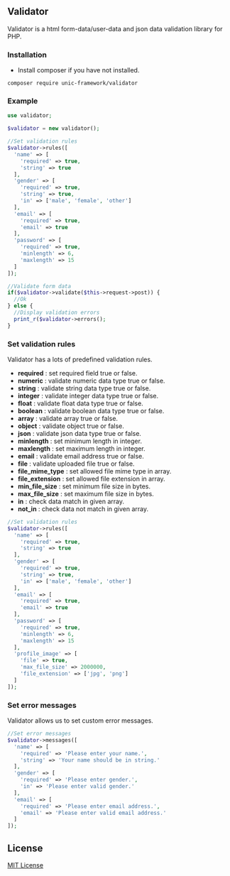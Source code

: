 ## Validator

  Validator is a html form-data/user-data and json data validation library for PHP.

### Installation

  - Install composer if you have not installed.

```shell
composer require unic-framework/validator
```

### Example

```php
use validator;

$validator = new validator();

//Set validation rules
$validator->rules([
  'name' => [
    'required' => true,
    'string' => true
  ],
  'gender' => [
    'required' => true,
    'string' => true,
    'in' => ['male', 'female', 'other']
  ],
  'email' => [
    'required' => true,
    'email' => true
  ],
  'password' => [
    'required' => true,
    'minlength' => 6,
    'maxlength' => 15
  ]
]);

//Validate form data
if($validator->validate($this->request->post)) {
  //Ok
} else {
  //Display validation errors
  print_r($validator->errors();
}
```

### Set validation rules

  Validator has a lots of predefined validation rules.

  - **required** : set required field true or false.
  - **numeric** : validate numeric data type true or false.
  - **string** : validate string data type true or false.
  - **integer** : validate integer data type true or false.
  - **float** : validate float data type true or false.
  - **boolean** : validate boolean data type true or false.
  - **array** : validate array true or false.
  - **object** : validate object true or false.
  - **json** : validate json data type true or false.
  - **minlength** : set minimum length in integer.
  - **maxlength** : set maximum length in integer.
  - **email** : validate email address true or false.
  - **file** : validate uploaded file true or false.
  - **file_mime_type** : set allowed file mime type in array.
  - **file_extension** : set allowed file extension in array.
  - **min_file_size** : set minimum file size in bytes.
  - **max_file_size** : set maximum file size in bytes.
  - **in** : check data match in given array.
  - **not_in** : check data not match in given array.

```php
//Set validation rules
$validator->rules([
  'name' => [
    'required' => true,
    'string' => true
  ],
  'gender' => [
    'required' => true,
    'string' => true,
    'in' => ['male', 'female', 'other']
  ],
  'email' => [
    'required' => true,
    'email' => true
  ],
  'password' => [
    'required' => true,
    'minlength' => 6,
    'maxlength' => 15
  ],
  'profile_image' => [
    'file' => true,
    'max_file_size' => 2000000,
    'file_extension' => ['jpg', 'png']
  ]
]);
```

### Set error messages

  Validator allows us to set custom error messages.

```php
//Set error messages
$validator->messages([
  'name' => [
    'required' => 'Please enter your name.',
    'string' => 'Your name should be in string.'
  ],
  'gender' => [
    'required' => 'Please enter gender.',
    'in' => 'Please enter valid gender.'
  ],
  'email' => [
    'required' => 'Please enter email address.',
    'email' => 'Please enter valid email address.'
  ]
]);
```

## License

  [MIT License](https://github.com/unic-framework/validator/blob/main/LICENSE)
